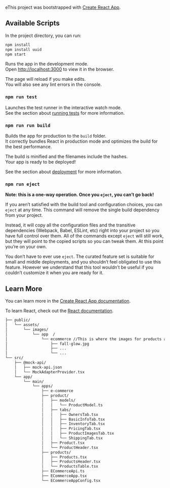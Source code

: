 eThis project was bootstrapped with [Create React App](https://github.com/facebook/create-react-app).

## Available Scripts

In the project directory, you can run:

```bash
npm install
npm install uuid
npm start
```

Runs the app in the development mode.<br>
Open [http://localhost:3000](http://localhost:3000) to view it in the browser.

The page will reload if you make edits.<br>
You will also see any lint errors in the console.

### `npm run test`

Launches the test runner in the interactive watch mode.<br>
See the section about [running tests](https://facebook.github.io/create-react-app/docs/running-tests) for more information.

### `npm run run build`

Builds the app for production to the `build` folder.<br>
It correctly bundles React in production mode and optimizes the build for the best performance.

The build is minified and the filenames include the hashes.<br>
Your app is ready to be deployed!

See the section about [deployment](https://facebook.github.io/create-react-app/docs/deployment) for more information.

### `npm run eject`

**Note: this is a one-way operation. Once you `eject`, you can’t go back!**

If you aren’t satisfied with the build tool and configuration choices, you can `eject` at any time. This command will remove the single build dependency from your project.

Instead, it will copy all the configuration files and the transitive dependencies (Webpack, Babel, ESLint, etc) right into your project so you have full control over them. All of the commands except `eject` will still work, but they will point to the copied scripts so you can tweak them. At this point you’re on your own.

You don’t have to ever use `eject`. The curated feature set is suitable for small and middle deployments, and you shouldn’t feel obligated to use this feature. However we understand that this tool wouldn’t be useful if you couldn’t customize it when you are ready for it.

## Learn More

You can learn more in the [Create React App documentation](https://facebook.github.io/create-react-app/docs/getting-started).

To learn React, check out the [React documentation](https://reactjs.org/).

```bash
├── public/
│   └── assets/
│       └── images/
│           └── app  /
│               └── ecommerce //This is where the images for products are/
│                   ├── fall-glow.jpg
│                   ├── ...
│                   └── ...
└── src/
    ├── @mock-api/
    │   ├── mock-api.json
    │   └── MockAdapterProvider.tsx
    └── app/
        └── main/
            └── apps/
                ├── e-commerce
                ├── product/
                │   ├── models/
                │   │   └── ProductModel.ts
                │   ├── tabs/
                │   │   ├── OwnersTab.tsx
                │   │   ├── BasicInfoTab.tsx
                │   │   ├── InventoryTab.tsx
                │   │   ├── PricingTab.tsx
                │   │   ├── ProductImagesTab.tsx
                │   │   └── ShippingTab.tsx
                │   ├── Product.tsx
                │   └── ProductHeader.tsx
                ├── products/
                │   ├── Products.tsx
                │   ├── ProductsHeader.tsx
                │   └── ProductsTable.tsx
                ├── ECommerceApi.ts
                ├── ECommerceApp.tsx
                └── ECommerceAppConfig.tsx
```